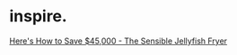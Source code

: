 # inspire.
[Here's How to Save $45,000 - The Sensible Jellyfish Fryer](https://youtu.be/c5PnP5bKz6k)
